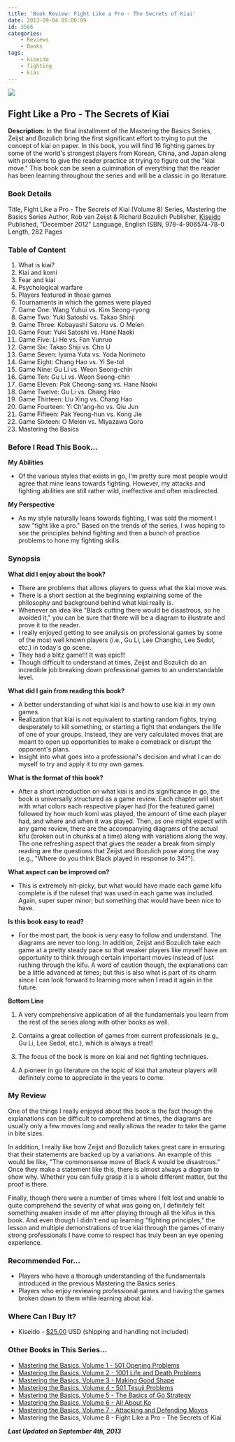 ```yaml
---
title: 'Book Review: Fight Like a Pro - The Secrets of Kiai'
date: 2013-09-04 05:00:09
id: 3586
categories:
	- Reviews
	- Books
tags:
	- kiseido
	- fighting
	- kiai
---
```


![](/images/2013/07/mtbsv8cover.jpg)

## Fight Like a Pro - The Secrets of Kiai

**Description:** In the final installment of the Mastering the Basics Series, Zeijst and Bozulich bring the first significant effort to trying to put the concept of kiai on paper. In this book, you will find 16 fighting games by some of the world's strongest players from Korean, China, and Japan along with problems to give the reader practice at trying to figure out the "kiai move." This book can be seen a culmination of everything that the reader has been learning throughout the series and will be a classic in go literature.

<!--more-->

### Book Details

Title, Fight Like a Pro - The Secrets of Kiai (Volume 8)
Series, Mastering the Basics Series
Author, Rob van Zeijst &amp; Richard Bozulich
Publisher, [Kiseido](http://www.kiseido.com)
Published, "December 2012"
Language, English
ISBN, 978-4-906574-78-0
Length, 282 Pages

### Table of Content

1.  What is kiai?
2.  Kiai and komi
3.  Fear and kiai
4.  Psychological warfare
5.  Players featured in these games
6.  Tournaments in which the games were played
7.  Game One: Wang Yuhui vs. Kim Seong-ryong
8.  Game Two: Yuki Satoshi vs. Takao Shinji
9.  Game Three: Kobayashi Satoru vs. O Meien
10.  Game Four: Yuki Satoshi vs. Hane Naoki
11.  Game Five: Li He vs. Fan Yunruo
12.  Game Six: Takao Shiji vs. Cho U
13.  Game Seven: Iyama Yuta vs. Yoda Norimoto
14.  Game Eight: Chang Hao vs. Yi Se-tol
15.  Game Nine: Gu Li vs. Weon Seong-chin
16.  Game Ten: Gu Li vs. Weon Seong-chin
17.  Game Eleven: Pak Cheong-sang vs. Hane Naoki
18.  Game Twelve: Gu Li vs. Chang Hao
19.  Game Thirteen: Liu Xing vs. Chang Hao
20.  Game Fourteen: Yi Ch'ang-ho vs. Qiu Jun
21.  Game Fifteen: Pak Yeong-hun vs. Kong Jie
22.  Game Sixteen: O Meien vs. Miyazawa Goro
23.  Mastering the Basics

### Before I Read This Book...

**My Abilities**

*   Of the various styles that exists in go, I'm pretty sure most people would agree that mine leans towards fighting. However, my attacks and fighting abilities are still rather wild, ineffective and often misdirected.

**My Perspective**

*   As my style naturally leans towards fighting, I was sold the moment I saw "fight like a pro." Based on the trends of the series, I was hoping to see the principles behind fighting and then a bunch of practice problems to hone my fighting skills.

### Synopsis

**What did I enjoy about the book?**

*   There are problems that allows players to guess what the kiai move was.
*   There is a short section at the beginning explaining some of the philosophy and background behind what kiai really is.
*   Whenever an idea like "Black cutting there would be disastrous, so he avoided it," you can be sure that there will be a diagram to illustrate and prove it to the reader.
*   I really enjoyed getting to see analysis on professional games by some of the most well known players (i.e., Gu Li, Lee Changho, Lee Sedol, etc.) in today's go scene.
*   They had a blitz game!!! It was epic!!!
*   Though difficult to understand at times, Zeijst and Bozulich do an incredible job breaking down professional games to an understandable level.

**What did I gain from reading this book?**

*   A better understanding of what kiai is and how to use kiai in my own games.
*   Realization that kiai is not equivalent to starting random fights, trying desperately to kill something, or starting a fight that endangers the life of one of your groups. Instead, they are very calculated moves that are meant to open up opportunities to make a comeback or disrupt the opponent's plans.
*   Insight into what goes into a professional's decision and what I can do myself to try and apply it to my own games.

**What is the format of this book?**

*   After a short introduction on what kiai is and its significance in go, the book is universally structured as a game review. Each chapter will start with what colors each respective player had (for the featured game) followed by how much komi was played, the amount of time each player had, and where and when it was played. Then, as one might expect with any game review, there are the accompanying diagrams of the actual kifu (broken out in chunks at a time) along with variations along the way. The one refreshing aspect that gives the reader a break from simply reading are the questions that Zeijst and Bozulich pose along the way (e.g., "Where do you think Black played in response to 34?").

**What aspect can be improved on?**

*   This is extremely nit-picky, but what would have made each game kifu complete is if the ruleset that was used in each game was included. Again, super super minor; but something that would have been nice to have.

**Is this book easy to read?**

*   For the most part, the book is very easy to follow and understand. The diagrams are never too long. In addition, Zeijst and Bozulich take each game at a pretty steady pace so that weaker players like myself have an opportunity to think through certain important moves instead of just rushing through the kifu. A word of caution though, the explanations can be a little advanced at times; but this is also what is part of its charm since I can look forward to learning more when I read it again in the future.

**Bottom Line**

1.  A very comprehensive application of all the fundamentals you learn from the rest of the series along with other books as well.

2.  Contains a great collection of games from current professionals (e.g., Gu Li, Lee Sedol, etc.), which is always a treat!

3.  The focus of the book is more on kiai and not fighting techniques.

4.  A pioneer in go literature on the topic of kiai that amateur players will definitely come to appreciate in the years to come.

### My Review

One of the things I really enjoyed about this book is the fact though the explanations can be difficult to comprehend at times, the diagrams are usually only a few moves long and really allows the reader to take the game in bite sizes.

In addition, I really like how Zeijst and Bozulich takes great care in ensuring that their statements are backed up by a variations. An example of this would be like, "The commonsense move of Black A would be disastrous." Once they make a statement like this, there is almost always a diagram to show why. Whether you can fully grasp it is a whole different matter, but the proof is there.

Finally, though there were a number of times where I felt lost and unable to quite comprehend the severity of what was going on, I definitely felt something awaken inside of me after playing through all the kifus in this book. And even though I didn't end up learning "fighting principles," the lesson and multiple demonstrations of true kiai through the games of many strong professionals I have come to respect has truly been an eye opening experience.

### Recommended For...

*   Players who have a thorough understanding of the fundamentals introduced in the previous Mastering the Basics series.
*   Players who enjoy reviewing professional games and having the games broken down to them while learning about kiai.

### Where Can I Buy It?

*   Kiseido - [$25.00](http://kiseido.com/go_books.htm "Kiseido Purchase Link") USD (shipping and handling not included)

### Other Books in This Series...

*   [Mastering the Basics, Volume 1 - 501 Opening Problems](http://www.bengozen.com/book-review-501-opening-problems/ "Book Review: 501 Opening Problems")
*   [Mastering the Basics, Volume 2 - 1001 Life and Death Problems](http://www.bengozen.com/book-review-1001-life-and-death-problems/ "Book Review: 1001 Life and Death Problems")
*   [Mastering the Basics, Volume 3 - Making Good Shape](http://www.bengozen.com/book-review-making-good-shape/ "Book Review: Making Good†Shape")
*   [Mastering the Basics, Volume 4 - 501 Tesuji Problems](http://www.bengozen.com/book-review-501-tesuji-problems/ "Book Review: 501 Tesuji Problems")
*   [Mastering the Basics, Volume 5 - The Basics of Go Strategy](http://www.bengozen.com/book-review-the-basics-of-go-strategy/ "Book Review: The Basics of Go Strategy")
*   [Mastering the Basics, Volume 6 - All About Ko](http://www.bengozen.com/book-review-all-about-ko/ "Book Review: All About†Ko")
*   [Mastering the Basics, Volume 7 - Attacking and Defending Moyos](http://www.bengozen.com/book-review-attacking-and-defending-moyos/ "Book Review: Attacking and Defending Moyos")
*   Mastering the Basics, Volume 8 - Fight Like a Pro - The Secrets of Kiai

_**Last Updated on September 4th, 2013**_
